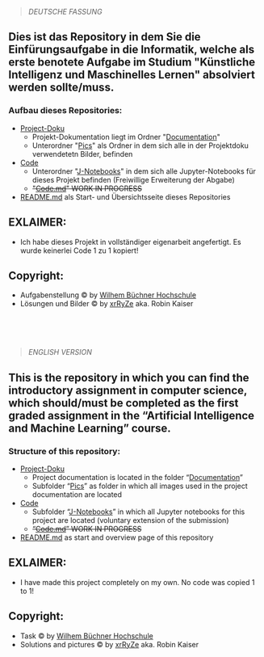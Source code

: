 > *DEUTSCHE FASSUNG*

## Dies ist das Repository in dem Sie die Einfürungsaufgabe in die Informatik, welche als erste benotete Aufgabe im Studium "Künstliche Intelligenz und Maschinelles Lernen" absolviert werden sollte/muss.

### Aufbau dieses Repositories:

* [Project-Doku](/Documentation/Project-Documentation.md)
    * Projekt-Dokumentation liegt im Ordner "[Documentation](/Documentation)"
    * Unterordner "[Pics](/Documentation/Pics/)" als Ordner in dem sich alle in der Projektdoku verwendetetn Bilder, befinden
* [Code](/Code/Code.md)
    * Unterordner "[J-Notebooks](/Code/J-Notebooks/)" in dem sich alle Jupyter-Notebooks für dieses Projekt befinden (Freiwillige Erweiterung der Abgabe)
    * ~~"[Code.md](/Code/Code.md)" WORK IN PROGRESS~~
* [README.md](/README.md) als Start- und Übersichtsseite dieses Repositories


## EXLAIMER: 
* Ich habe dieses Projekt in vollständiger eigenarbeit angefertigt. Es wurde keinerlei Code 1 zu 1 kopiert!

## Copyright:
* Aufgabenstellung © by [Wilhem Büchner Hochschule](https://www.wb-fernstudium.de/)
* Lösungen und Bilder © by [xrRyZe](https://www.github.com/xrRyZe) aka. Robin Kaiser

<br>
<br>
<br>

> *ENGLISH VERSION*

## This is the repository in which you can find the introductory assignment in computer science, which should/must be completed as the first graded assignment in the “Artificial Intelligence and Machine Learning” course.

### Structure of this repository:

* [Project-Doku](/Documentation/Project-Documentation.md)
    * Project documentation is located in the folder “[Documentation](/Documentation)”
    * Subfolder “[Pics](/Documentation/Pics/)” as folder in which all images used in the project documentation are located
* [Code](/Code/Code.md)
    * Subfolder “[J-Notebooks](/Code/J-Notebooks/)” in which all Jupyter notebooks for this project are located (voluntary extension of the submission)
    * ~~“[Code.md](/Code/Code.md)” WORK IN PROGRESS~~
* [README.md](/README.md) as start and overview page of this repository


## EXLAIMER: 
* I have made this project completely on my own. No code was copied 1 to 1!

## Copyright:
* Task © by [Wilhem Büchner Hochschule](https://www.wb-fernstudium.de/)
* Solutions and pictures © by [xrRyZe](https://www.github.com/xrRyZe) aka. Robin Kaiser